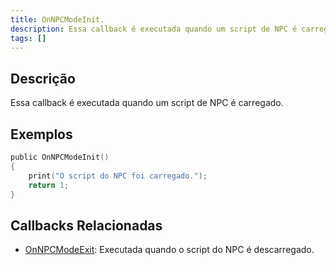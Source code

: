 ```yaml
---
title: OnNPCModeInit.
description: Essa callback é executada quando um script de NPC é carregado.
tags: []
---
```


<VersionWarn name='callback' version='SA-MP 0.3a' />

## Descrição

Essa callback é executada quando um script de NPC é carregado.


## Exemplos

```c
public OnNPCModeInit()
{
    print("O script do NPC foi carregado.");
    return 1;
}
```

## Callbacks Relacionadas

- [OnNPCModeExit](../callbacks/OnNPCModeExit): Executada quando o script do NPC é descarregado.

